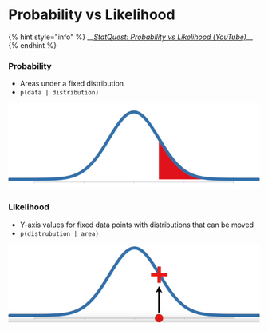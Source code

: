 # Probability vs Likelihood

{% hint style="info" %}
\_\_[_StatQuest: Probability vs Likelihood \(YouTube\)_](https://www.youtube.com/watch?v=pYxNSUDSFH4)\_\_
{% endhint %}

### Probability

* Areas under a fixed distribution
* `p(data | distribution)`

![Probability representation](../../.gitbook/assets/image%20%283%29.png)

### Likelihood

* Y-axis values for fixed data points with distributions that can be moved
* `p(distrubution | area)`

![Likelihood representation](../../.gitbook/assets/image%20%289%29.png)

